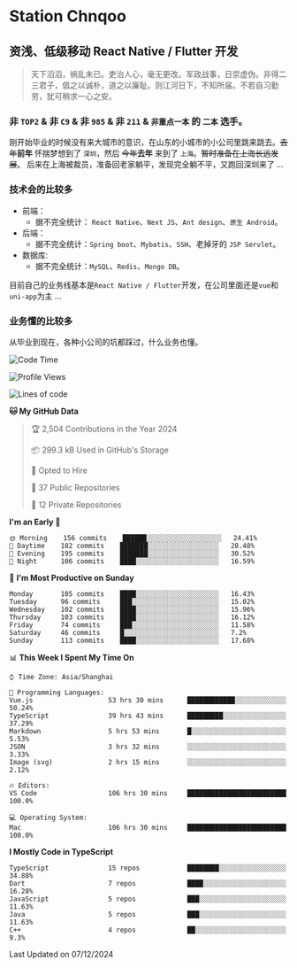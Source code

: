 # Station Chnqoo

## 资浅、低级移动 React Native / Flutter 开发

> 天下滔滔，祸乱未已。吏治人心，毫无更改。军政战事，日崇虚伪。非得二三君子，倡之以诚朴，道之以廉耻。则江河日下，不知所届。不若自习勤劳，犹可稍求一心之安。

### 非 `TOP2` & 非 `C9` & 非 `985` & 非 `211` & `非重点一本` 的 `二本` 选手。

刚开始毕业的时候没有来大城市的意识，在山东的小城市的小公司里跳来跳去。~~去年~~**前年** 怀揣梦想到了 `深圳`，然后 ~~今年~~**去年** 来到了 `上海`。~~暂时准备在上海长远发展~~。
后来在上海被裁员，准备回老家躺平，发现完全躺不平，又跑回深圳来了 ...

### 技术会的比较多

- 前端：
  - 据不完全统计： `React Native`、`Next JS`、`Ant design`、`原生 Android`。
- 后端：
  - 据不完全统计：`Spring boot`、`Mybatis`、`SSH`、老掉牙的 `JSP Servlet`。
- 数据库:
  - 据不完全统计：`MySQL`、`Redis`、`Mongo DB`。

目前自己的业务线基本是`React Native / Flutter`开发，在公司里面还是`vue`和`uni-app`为主 ...

### 业务懂的比较多

从毕业到现在，各种小公司的坑都踩过，什么业务也懂。

<!--START_SECTION:waka-->
![Code Time](http://img.shields.io/badge/Code%20Time-6%2C862%20hrs%2018%20mins-blue)

![Profile Views](http://img.shields.io/badge/Profile%20Views-0-blue)

![Lines of code](https://img.shields.io/badge/From%20Hello%20World%20I%27ve%20Written-469%20Thousand%20lines%20of%20code-blue)

**🐱 My GitHub Data** 

> 🏆 2,504 Contributions in the Year 2024
 > 
> 📦 299.3 kB Used in GitHub's Storage 
 > 
> 💼 Opted to Hire
 > 
> 📜 37 Public Repositories 
 > 
> 🔑 12 Private Repositories  
 > 
**I'm an Early 🐤** 

```text
🌞 Morning    156 commits    ██████░░░░░░░░░░░░░░░░░░░   24.41% 
🌆 Daytime    182 commits    ███████░░░░░░░░░░░░░░░░░░   28.48% 
🌃 Evening    195 commits    ███████░░░░░░░░░░░░░░░░░░   30.52% 
🌙 Night      106 commits    ████░░░░░░░░░░░░░░░░░░░░░   16.59%

```
📅 **I'm Most Productive on Sunday** 

```text
Monday       105 commits    ████░░░░░░░░░░░░░░░░░░░░░   16.43% 
Tuesday      96 commits     ███░░░░░░░░░░░░░░░░░░░░░░   15.02% 
Wednesday    102 commits    ████░░░░░░░░░░░░░░░░░░░░░   15.96% 
Thursday     103 commits    ████░░░░░░░░░░░░░░░░░░░░░   16.12% 
Friday       74 commits     ███░░░░░░░░░░░░░░░░░░░░░░   11.58% 
Saturday     46 commits     █░░░░░░░░░░░░░░░░░░░░░░░░   7.2% 
Sunday       113 commits    ████░░░░░░░░░░░░░░░░░░░░░   17.68%

```


📊 **This Week I Spent My Time On** 

```text
⌚︎ Time Zone: Asia/Shanghai

💬 Programming Languages: 
Vue.js                   53 hrs 30 mins      ████████████░░░░░░░░░░░░░   50.24% 
TypeScript               39 hrs 43 mins      █████████░░░░░░░░░░░░░░░░   37.29% 
Markdown                 5 hrs 53 mins       █░░░░░░░░░░░░░░░░░░░░░░░░   5.53% 
JSON                     3 hrs 32 mins       ░░░░░░░░░░░░░░░░░░░░░░░░░   3.33% 
Image (svg)              2 hrs 15 mins       ░░░░░░░░░░░░░░░░░░░░░░░░░   2.12%

🔥 Editors: 
VS Code                  106 hrs 30 mins     █████████████████████████   100.0%

💻 Operating System: 
Mac                      106 hrs 30 mins     █████████████████████████   100.0%

```

**I Mostly Code in TypeScript** 

```text
TypeScript               15 repos            ████████░░░░░░░░░░░░░░░░░   34.88% 
Dart                     7 repos             ████░░░░░░░░░░░░░░░░░░░░░   16.28% 
JavaScript               5 repos             ███░░░░░░░░░░░░░░░░░░░░░░   11.63% 
Java                     5 repos             ███░░░░░░░░░░░░░░░░░░░░░░   11.63% 
C++                      4 repos             ██░░░░░░░░░░░░░░░░░░░░░░░   9.3%

```



 Last Updated on 07/12/2024
<!--END_SECTION:waka-->

<!---
ChenqiaoStation/ChenqiaoStation is a ✨ special ✨ repository because its `README.md` (this file) appears on your GitHub profile.
You can click the Preview link to take a look at your changes.
--->
